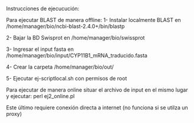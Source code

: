 Instrucciones de ejecucución:

Para ejecutar BLAST de manera offline:
1- Instalar localmente BLAST en /home/manager/bio/ncbi-blast-2.4.0+/bin/blastp

2- Bajar la BD Swisprot en /home/manager/bio/swissprot

3- Ingresar el input fasta en /home/manager/bio/input/CYP11B1_mRNA_traducido.fasta

4- Crear la carpeta /home/manager/bio/out/

5- Ejecutar ej-scriptlocal.sh con permisos de root


Para ejecutar de manera online situar el archivo de input en el mismo lugar y ejecutar:
perl ej2_online.pl

Este último requiere conexión directa a internet (no funciona si se utilza un proxy)


